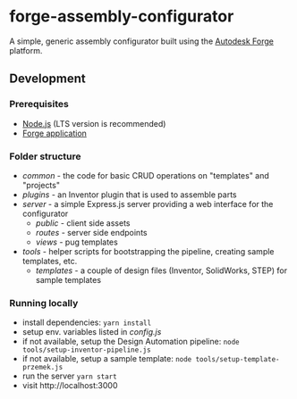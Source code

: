 # forge-assembly-configurator

A simple, generic assembly configurator built using the [Autodesk Forge](https://forge.autodesk.com) platform.

## Development

### Prerequisites

- [Node.js](https://nodejs.org/en/download) (LTS version is recommended)
- [Forge application](https://forge.autodesk.com/en/docs/oauth/v2/tutorials/create-app)

### Folder structure

- _common_ - the code for basic CRUD operations on "templates" and "projects"
- _plugins_ - an Inventor plugin that is used to assemble parts
- _server_ - a simple Express.js server providing a web interface for the configurator
  - _public_ - client side assets
  - _routes_ - server side endpoints
  - _views_ - pug templates
- _tools_ - helper scripts for bootstrapping the pipeline, creating sample templates, etc.
  - _templates_ - a couple of design files (Inventor, SolidWorks, STEP) for sample templates

### Running locally

- install dependencies: `yarn install`
- setup env. variables listed in _config.js_
- if not available, setup the Design Automation pipeline: `node tools/setup-inventor-pipeline.js`
- if not available, setup a sample template: `node tools/setup-template-przemek.js`
- run the server `yarn start`
- visit http://localhost:3000
